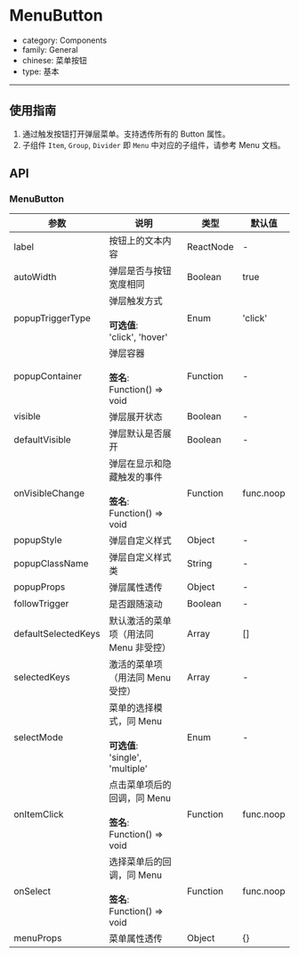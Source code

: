 # MenuButton

-   category: Components
-   family: General
-   chinese: 菜单按钮
-   type: 基本

---

## 使用指南

1.  通过触发按钮打开弹层菜单。支持透传所有的 Button 属性。
2.  子组件 `Item`, `Group`, `Divider` 即 `Menu` 中对应的子组件，请参考 Menu 文档。

## API

### MenuButton

| 参数                  | 说明                                                     | 类型        | 默认值       |
| ------------------- | ------------------------------------------------------ | --------- | --------- |
| label               | 按钮上的文本内容                                               | ReactNode | -         |
| autoWidth           | 弹层是否与按钮宽度相同                                            | Boolean   | true      |
| popupTriggerType    | 弹层触发方式<br><br>**可选值**:<br>'click', 'hover'             | Enum      | 'click'   |
| popupContainer      | 弹层容器<br><br>**签名**:<br>Function() => void              | Function  | -         |
| visible             | 弹层展开状态                                                 | Boolean   | -         |
| defaultVisible      | 弹层默认是否展开                                               | Boolean   | -         |
| onVisibleChange     | 弹层在显示和隐藏触发的事件<br><br>**签名**:<br>Function() => void     | Function  | func.noop |
| popupStyle          | 弹层自定义样式                                                | Object    | -         |
| popupClassName      | 弹层自定义样式类                                               | String    | -         |
| popupProps          | 弹层属性透传                                                 | Object    | -         |
| followTrigger       | 是否跟随滚动                                                 | Boolean   | -         |
| defaultSelectedKeys | 默认激活的菜单项（用法同 Menu 非受控）                                 | Array     | \[]       |
| selectedKeys        | 激活的菜单项（用法同 Menu 受控）                                    | Array     | -         |
| selectMode          | 菜单的选择模式，同 Menu<br><br>**可选值**:<br>'single', 'multiple' | Enum      | -         |
| onItemClick         | 点击菜单项后的回调，同 Menu<br><br>**签名**:<br>Function() => void  | Function  | func.noop |
| onSelect            | 选择菜单后的回调，同 Menu<br><br>**签名**:<br>Function() => void   | Function  | func.noop |
| menuProps           | 菜单属性透传                                                 | Object    | {}        |
